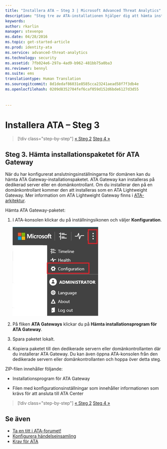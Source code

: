 ```yaml
---
title: "Installera ATA – Steg 3 | Microsoft Advanced Threat Analytics"
description: "Steg tre av ATA-installationen hjälper dig att hämta installationspaketet för ATA Gateway."
keywords: 
author: rkarlin
manager: stevenpo
ms.date: 04/28/2016
ms.topic: get-started-article
ms.prod: identity-ata
ms.service: advanced-threat-analytics
ms.technology: security
ms.assetid: 7fb024e6-297a-4ad9-b962-481bb75a0ba3
ms.reviewer: bennyl
ms.suite: ems
translationtype: Human Translation
ms.sourcegitcommit: 8d1dedaf86031e8585cca23241aead58f7f3db4e
ms.openlocfilehash: 0209d8352704fef6caf059d152d6bde6127d3d55


---
```


# Installera ATA – Steg 3

>[!div class="step-by-step"]
[« Steg 2](install-ata-step2.md)
[Steg 4 »](install-ata-step4.md)

## Steg 3. Hämta installationspaketet för ATA Gateway
När du har konfigurerat anslutningsinställningarna för domänen kan du hämta ATA Gateway-installationspaketet. ATA Gateway kan installeras på dedikerad server eller en domänkontrollant. Om du installerar den på en domänkontrollant kommer den att installeras som en ATA Lightweight Gateway. Mer information om ATA Lightweight Gateway finns i [ATA-arkitektur](/advanced-threat-analytics/plan-design/ata-architecture). 

Hämta ATA Gateway-paketet:

1.  I ATA-konsolen klickar du på inställningsikonen och väljer **Konfiguration**.

    ![Konfigurationsinställningar för ATA Gateway](media/ATA-config-icon.JPG)

2.  På fliken **ATA Gateways** klickar du på **Hämta installationsprogram för ATA Gateway**.

3.  Spara paketet lokalt.
4.  Kopiera paketet till den dedikerade servern eller domänkontrollanten där du installerar ATA Gateway. Du kan även öppna ATA-konsolen från den dedikerade servern eller domänkontrollanten och hoppa över detta steg.

ZIP-filen innehåller följande:

-   Installationsprogram för ATA Gateway

-   Filen med konfigurationsinställningar som innehåller informationen som krävs för att ansluta till ATA Center


>[!div class="step-by-step"]
[« Steg 2](install-ata-step2.md)
[Steg 4 »](install-ata-step4.md)

## Se även

- [Ta en titt i ATA-forumet!](https://social.technet.microsoft.com/Forums/security/home?forum=mata)
- [Konfigurera händelseinsamling](configure-event-collection.md)
- [Krav för ATA](/advanced-threat-analytics/plan-design/ata-prerequisites)



<!--HONumber=Jun16_HO4-->


